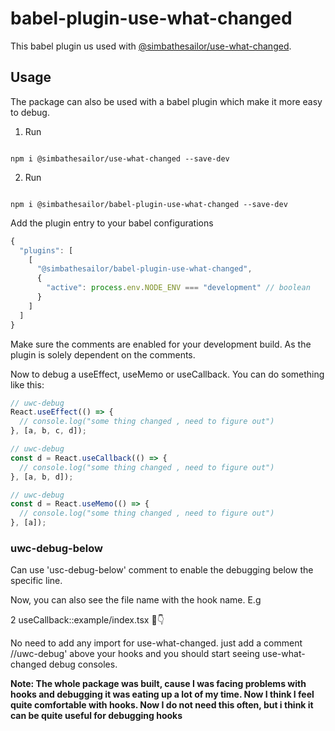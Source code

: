 # babel-plugin-use-what-changed

This babel plugin us used with [@simbathesailor/use-what-changed](https://github.com/simbathesailor/babel-plugin-use-what-changed).

## Usage

The package can also be used with a babel plugin which make it more easy to debug.

1. Run

```

npm i @simbathesailor/use-what-changed --save-dev

```

2. Run

```

npm i @simbathesailor/babel-plugin-use-what-changed --save-dev

```

Add the plugin entry to your babel configurations

```js
{
  "plugins": [
    [
      "@simbathesailor/babel-plugin-use-what-changed",
      {
        "active": process.env.NODE_ENV === "development" // boolean
      }
    ]
  ]
}
```

Make sure the comments are enabled for your development build. As the plugin is solely dependent on the comments.

Now to debug a useEffect, useMemo or useCallback. You can do something like this:

```jsx
// uwc-debug
React.useEffect(() => {
  // console.log("some thing changed , need to figure out")
}, [a, b, c, d]);

// uwc-debug
const d = React.useCallback(() => {
  // console.log("some thing changed , need to figure out")
}, [a, b, d]);

// uwc-debug
const d = React.useMemo(() => {
  // console.log("some thing changed , need to figure out")
}, [a]);
```

### uwc-debug-below

Can use 'usc-debug-below' comment to enable the debugging below the specific line.

Now, you can also see the file name with the hook name. E.g

2 useCallback::example/index.tsx 🧐👇

No need to add any import for use-what-changed. just add a comment //uwc-debug' above your hooks and you should start seeing use-what-changed debug consoles.

<strong>Note: The whole package was built, cause I was facing problems with hooks and debugging it was eating up a lot of my time. Now I think I feel quite comfortable with hooks. Now I do not need this often, but i think it can be quite useful for debugging hooks </strong>
